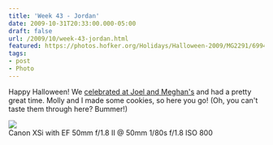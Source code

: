 ```yaml
---
title: 'Week 43 - Jordan'
date: 2009-10-31T20:33:00.000-05:00
draft: false
url: /2009/10/week-43-jordan.html
featured: https://photos.hofker.org/Holidays/Halloween-2009/MG2291/699479593_Qozk7-L.jpg
tags: 
- post
- Photo
---
```


Happy Halloween! We [celebrated at Joel and Meghan's](https://photos.hofker.org/Holidays/Halloween-2009/) and had a pretty great time. Molly and I made some cookies, so here you go! (Oh, you can't taste them through here? Bummer!)

![](https://photos.hofker.org/Holidays/Halloween-2009/MG2291/699479593_Qozk7-L.jpg)  
Canon XSi with EF 50mm f/1.8 II @ 50mm 1/80s f/1.8 ISO 800